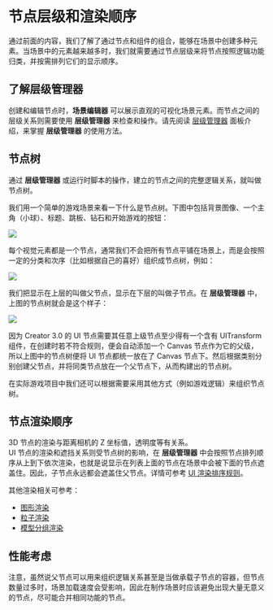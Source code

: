 # 节点层级和渲染顺序

通过前面的内容，我们了解了通过节点和组件的组合，能够在场景中创建多种元素。当场景中的元素越来越多时，我们就需要通过节点层级来将节点按照逻辑功能归类，并按需排列它们的显示顺序。

## 了解层级管理器

创建和编辑节点时，**场景编辑器** 可以展示直观的可视化场景元素。而节点之间的层级关系则需要使用 **层级管理器** 来检查和操作。请先阅读 [层级管理器](../../editor/hierarchy/index.md) 面板介绍，来掌握 **层级管理器** 的使用方法。

## 节点树

通过 **层级管理器** 或运行时脚本的操作，建立的节点之间的完整逻辑关系，就叫做节点树。

我们用一个简单的游戏场景来看一下什么是节点树。下图中包括背景图像、一个主角（小球）、标题、跳板、钻石和开始游戏的按钮：

![](node-tree/rolling-ball.png)

每个视觉元素都是一个节点，通常我们不会把所有节点平铺在场景上，而是会按照一定的分类和次序（比如根据自己的喜好）组织成节点树，例如：

![](node-tree/node-tree.png)

我们把显示在上层的叫做父节点，显示在下层的叫做子节点。在 **层级管理器** 中，上图的节点树就会是这个样子：

![](node-tree/in_hierarchy.png)

因为 Creator 3.0 的 UI 节点需要其任意上级节点至少得有一个含有 UITransform 组件，在创建时若不符合规则，便会自动添加一个 Canvas 节点作为它的父级，所以上图中的节点树便将 UI 节点都统一放在了 Canvas 节点下。然后根据类别分别创建父节点，并将同类节点放在一个父节点下，从而构建出的节点树。

在实际游戏项目中我们还可以根据需要采用其他方式（例如游戏逻辑）来组织节点树。

## 节点渲染顺序

3D 节点的渲染与距离相机的 Z 坐标值，透明度等有关系。<br>
UI 节点的渲染和遮挡关系则受节点树的影响，在 **层级管理器** 中会按照节点排列顺序从上到下依次渲染，也就是说显示在列表上面的节点在场景中会被下面的节点遮盖住。因此，子节点永远都会遮盖住父节点。详情可参考 [UI 渲染排序规则](../../ui-system/components/engine/priority.md)。

其他渲染相关可参考：
- [图形渲染](../../module-map/graphics.md)
- [粒子渲染](../../particle-system/renderer.md)
- [模型分组渲染](../../engine/renderable/model-component.md#%E6%A8%A1%E5%9E%8B%E5%88%86%E7%BB%84%E6%B8%B2%E6%9F%93)

## 性能考虑

注意，虽然说父节点可以用来组织逻辑关系甚至是当做承载子节点的容器，但节点数量过多时，场景加载速度会受影响，因此在制作场景时应该避免出现大量无意义的节点，尽可能合并相同功能的节点。
